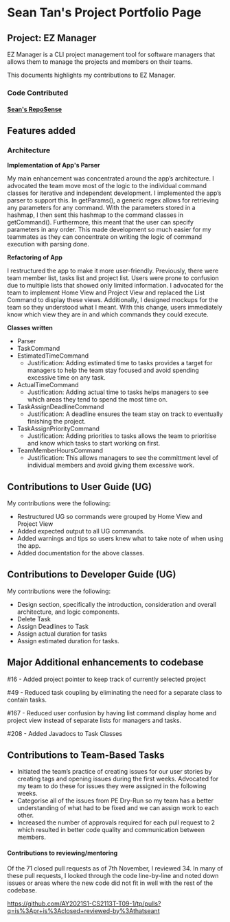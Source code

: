 # Sean Tan's Project Portfolio Page

## Project: EZ Manager
EZ Manager is a CLI project management tool for software managers that allows them to manage the projects and members on their teams.

This documents highlights my contributions to EZ Manager.

### Code Contributed 

#### [Sean's RepoSense](https://nus-cs2113-ay2021s1.github.io/tp-dashboard/#breakdown=true&search=thatseant)



## Features added

### **Architecture**

**Implementation of App's Parser**

My main enhancement was concentrated around the app’s architecture. I advocated the team move most of the logic to the individual command classes for iterative and independent development. I implemented the app’s parser to support this. In getParams(), a generic regex allows for retrieving any parameters for any command. With the parameters stored in a hashmap, I then sent this hashmap to the command classes in getCommand(). Furthermore, this meant that the user can specify parameters in any order. This made development so much easier for my teammates as they can concentrate on writing the logic of command execution with parsing done.

**Refactoring of App**

I restructured the app to make it more user-friendly. Previously, there were team member list, tasks list and project list. Users were prone to confusion due to multiple lists that showed only limited information. I advocated for the team to implement Home View and Project View and replaced the List Command to display these views. Additionally, I designed mockups for the team so they understood what I meant. With this change, users immediately know which view they are in and which commands they could execute.

**Classes written**

* Parser
* TaskCommand
* EstimatedTimeCommand
    * Justification: Adding estimated time to tasks provides a target for managers to help the team stay focused and avoid spending excessive time on any task.
* ActualTimeCommand
    * Justification: Adding actual time to tasks helps managers to see which areas they tend to spend the most time on.
* TaskAssignDeadlineCommand
    * Justification: A deadline ensures the team stay on track to eventually finishing the project.
* TaskAssignPriorityCommand
    * Justification: Adding priorities to tasks allows the team to prioritise and know which tasks to start working on first.
* TeamMemberHoursCommand
    * Justification: This allows managers to see the committment level of individual members and avoid giving them excessive work.


## **Contributions to User Guide (UG)**

My contributions were the following:

- Restructured UG so commands were grouped by Home View and Project View
- Added expected output to all UG commands.
- Added warnings and tips so users knew what to take note of when using the app.
- Added documentation for the above classes.



## **Contributions to Developer Guide (UG)**

My contributions were the following:
- Design section, specifically the introduction, consideration and overall architecture, and logic components. 
- Delete Task
- Assign Deadlines to Task
- Assign actual duration for tasks
- Assign estimated duration for tasks.

## **Major Additional enhancements to codebase**
#16 - Added project pointer to keep track of currently selected project

#49 - Reduced task coupling by eliminating the need for a separate class to contain tasks.

#167 - Reduced user confusion by having list command display home and project view instead of separate lists for managers and tasks.

#208 - Added Javadocs to Task Classes


## **Contributions to Team-Based Tasks**

* Initiated the team’s practice of creating issues for our user stories by creating tags and opening issues during the first weeks. Advocated for my team to do these for issues they were assigned in the following weeks. 
* Categorise all of the issues from PE Dry-Run so my team has a better understanding of what had to be fixed and we can assign work to each other.
* Increased the number of approvals required for each pull request to 2 which resulted in better code quality and communication between members.

#### Contributions to reviewing/mentoring

Of the 71 closed pull requests as of 7th November, I reviewed 34. In many of these pull requests, I looked through the code line-by-line and noted down issues or areas where the new code did not fit in well with the rest of the codebase.

https://github.com/AY2021S1-CS2113T-T09-1/tp/pulls?q=is%3Apr+is%3Aclosed+reviewed-by%3Athatseant
